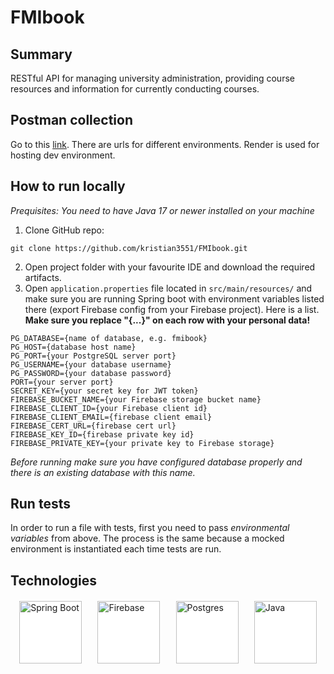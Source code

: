 # FMIbook

## Summary

RESTful API for managing university administration, providing course resources and information for
currently conducting courses.

## Postman collection

Go to this [link](https://www.postman.com/solar-star-822370/workspace/fmibook/collection/29473314-f868fde0-2e99-40f8-9ff3-2c8ddf5c0043?action=share&creator=29473314&active-environment=29473314-e21328a0-dde9-4042-a11f-0bf43e845f39).
There are urls for different environments. Render is used for hosting
dev environment.

## How to run locally
*Prequisites: You need to have Java 17 or newer installed on your machine*

1. Clone GitHub repo:
```
git clone https://github.com/kristian3551/FMIbook.git
```
2. Open project folder with your favourite IDE and download the required artifacts.
3. Open `application.properties` file located in `src/main/resources/` and make sure
you are running Spring boot with environment variables listed there
(export Firebase config from your Firebase project). Here is a list.
**Make sure you replace "{...}" on each row with your personal data!**
```
PG_DATABASE={name of database, e.g. fmibook}
PG_HOST={database host name}
PG_PORT={your PostgreSQL server port}
PG_USERNAME={your database username}
PG_PASSWORD={your database password}
PORT={your server port}
SECRET_KEY={your secret key for JWT token}
FIREBASE_BUCKET_NAME={your Firebase storage bucket name}
FIREBASE_CLIENT_ID={your Firebase client id}
FIREBASE_CLIENT_EMAIL={firebase client email}
FIREBASE_CERT_URL={firebase cert url}
FIREBASE_KEY_ID={firebase private key id}
FIREBASE_PRIVATE_KEY={your private key to Firebase storage}
```
*Before running make sure you have configured database properly and
there is an existing database with this name.*

## Run tests

In order to run a file with tests, first you need to pass *environmental variables* from above.
The process is the same because a mocked environment is instantiated each time tests are run.

## Technologies

<div style="display: flex; justify-content: center; gap: 5%;margin: 20px 0;">
    <img src="https://www.vectorlogo.zone/logos/springio/springio-ar21.svg"
    alt="Spring Boot"
    width="100"
    style="background-color: white"/>
    <img src="https://www.vectorlogo.zone/logos/firebase/firebase-ar21.svg"
    alt="Firebase"
    width="100"
    style="background-color: white"/>
    <img src="https://www.vectorlogo.zone/logos/postgresql/postgresql-ar21.svg"
    alt="Postgres"
    width="100"
    style="background-color: white"/>
    <img src="https://intellyx.com/wp-content/uploads/2019/08/Render-cloud-intellyx-BC-logo.png"
        alt="Java"
        width="100"
    style="background-color: white"/>
</div>
